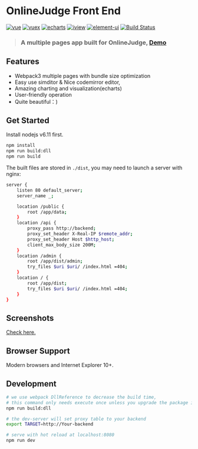 # OnlineJudge Front End
[![vue](https://img.shields.io/badge/vue-2.5.3-blue.svg?style=flat-square)](https://github.com/vuejs/vue)
[![vuex](https://img.shields.io/badge/vuex-3.0.1-blue.svg?style=flat-square)](https://vuex.vuejs.org/)
[![echarts](https://img.shields.io/badge/echarts-3.8.3-blue.svg?style=flat-square)](https://github.com/ecomfe/echarts)
[![iview](https://img.shields.io/badge/iview-2.6.0-blue.svg?style=flat-square)](https://github.com/iview/iview)
[![element-ui](https://img.shields.io/badge/element-2.0.5-blue.svg?style=flat-square)](https://github.com/ElemeFE/element)
[![Build Status](https://travis-ci.org/QingdaoU/OnlineJudgeFE.svg?branch=master)](https://travis-ci.org/QingdaoU/OnlineJudgeFE)

>### A multiple pages app built for OnlineJudge, [Demo](http://v2.qduoj.com)

## Features

+ Webpack3 multiple pages with bundle size optimization
+ Easy use simditor & Nice codemirror editor,
+ Amazing charting and visualization(echarts)
+ User-friendly operation
+ Quite beautiful：)

## Get Started
Install nodejs v6.11 first.

```bash
npm install
npm run build:dll
npm run build
```
The built files are stored in `./dist`, you may need to launch a server with nginx:

```bash
server {
    listen 80 default_server;
    server_name _;

    location /public {
        root /app/data;
    }
    location /api {
        proxy_pass http://backend;
        proxy_set_header X-Real-IP $remote_addr;
        proxy_set_header Host $http_host;
        client_max_body_size 200M;
    }
    location /admin {
        root /app/dist/admin;
        try_files $uri $uri/ /index.html =404;
    }
    location / {
        root /app/dist;
        try_files $uri $uri/ /index.html =404;
    }
}
```

## Screenshots
[Check here.](https://github.com/QingdaoU/OnlineJudge)

## Browser Support
Modern browsers and Internet Explorer 10+.

## Development

```bash
# we use webpack DllReference to decrease the build time, 
# this command only needs execute once unless you upgrade the package in build/webpack.dll.conf.js
npm run build:dll

# the dev-server will set proxy table to your backend
export TARGET=http://Your-backend

# serve with hot reload at localhost:8080
npm run dev
```
